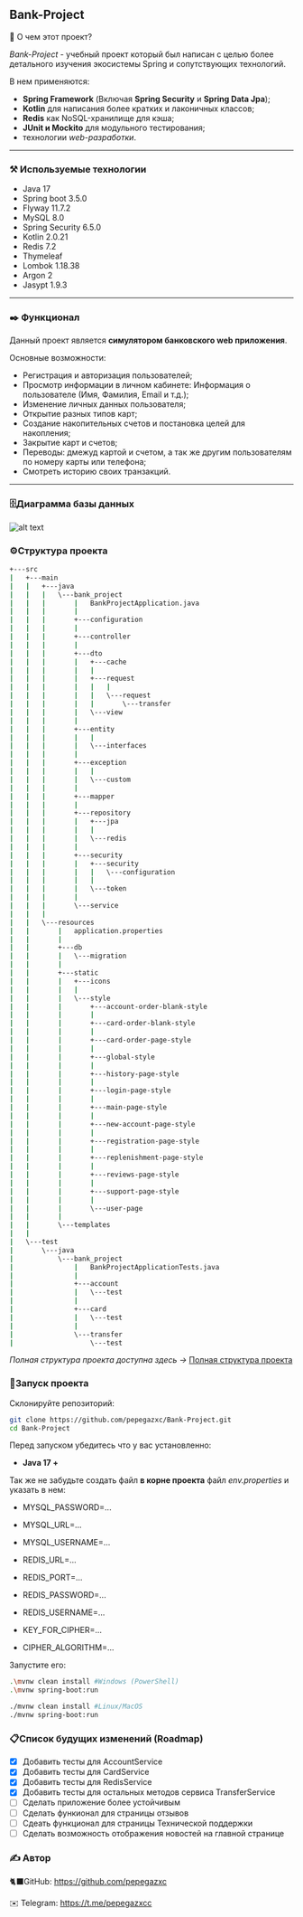 ## Bank-Project

📌 О чем этот проект?

*Bank-Project* - учебный проект который был написан с целью более детального изучения экосистемы Spring и сопутствующих технологий.

В нем применяются:
- **Spring Framework** (Включая **Spring Security** и **Spring Data Jpa**);
- **Kotlin** для написания более кратких и лаконичных классов;
- **Redis** как NoSQL-хранилище для кэша;
- **JUnit и Mockito** для модульного тестирования;
- технологии *web-разработки*.

---
### ⚒️ Используемые технологии

- Java 17
- Spring boot 3.5.0
- Flyway 11.7.2
- MySQL 8.0
- Spring Security 6.5.0
- Kotlin 2.0.21
- Redis 7.2
- Thymeleaf 
- Lombok 1.18.38
- Argon 2
- Jasypt 1.9.3

--- 
### ✒️ Функционал

Данный проект является **симулятором банковского web приложения**. 

Основные возможности:

- Регистрация и авторизация пользователей;
- Просмотр информации в личном кабинете: Информация о пользователе (Имя, Фамилия, Email и т.д.);
- Изменение личных данных пользователя;
- Открытие разных типов карт;
- Создание накопительных счетов и постановка целей для накопления;
- Закрытие карт и счетов;
- Переводы: дмежуд картой и счетом, а так же другим пользователям по номеру карты или телефона;
- Смотреть историю своих транзакций.
  
---
### 🗄️Диаграмма базы данных

![alt text](forReadme/images/image.png)

### ⚙️Структура проекта

``` bash
+---src
|   +---main
|   |   +---java
|   |   |   \---bank_project
|   |   |       |   BankProjectApplication.java
|   |   |       |
|   |   |       +---configuration
|   |   |       |
|   |   |       +---controller
|   |   |       |
|   |   |       +---dto
|   |   |       |   +---cache
|   |   |       |   |
|   |   |       |   +---request
|   |   |       |   |   |
|   |   |       |   |   \---request
|   |   |       |   |       \---transfer
|   |   |       |   \---view
|   |   |       |
|   |   |       +---entity
|   |   |       |   |
|   |   |       |   \---interfaces
|   |   |       |
|   |   |       +---exception
|   |   |       |   |
|   |   |       |   \---custom
|   |   |       |
|   |   |       +---mapper
|   |   |       |
|   |   |       +---repository
|   |   |       |   +---jpa
|   |   |       |   |
|   |   |       |   \---redis
|   |   |       |
|   |   |       +---security
|   |   |       |   +---security
|   |   |       |   |   \---configuration
|   |   |       |   |
|   |   |       |   \---token
|   |   |       |
|   |   |       \---service
|   |   |
|   |   \---resources
|   |       |   application.properties
|   |       |
|   |       +---db
|   |       |   \---migration
|   |       |
|   |       +---static
|   |       |   +---icons
|   |       |   |
|   |       |   \---style
|   |       |       +---account-order-blank-style
|   |       |       |
|   |       |       +---card-order-blank-style
|   |       |       |
|   |       |       +---card-order-page-style
|   |       |       |
|   |       |       +---global-style
|   |       |       |
|   |       |       +---history-page-style
|   |       |       |
|   |       |       +---login-page-style
|   |       |       |
|   |       |       +---main-page-style
|   |       |       |
|   |       |       +---new-account-page-style
|   |       |       |
|   |       |       +---registration-page-style
|   |       |       |
|   |       |       +---replenishment-page-style
|   |       |       |
|   |       |       +---reviews-page-style
|   |       |       |
|   |       |       +---support-page-style
|   |       |       |
|   |       |       \---user-page
|   |       |
|   |       \---templates
|   |
|   \---test
|       \---java
|           \---bank_project
|               |   BankProjectApplicationTests.java
|               |
|               +---account
|               |   \---test
|               |
|               +---card
|               |   \---test
|               |
|               \---transfer
|                   \---test
```

*Полная структура проекта доступна здесь ->* [Полная структура проекта](https://github.com/pepegazxc/Bank-Project/blob/main/forReadme/Full%20Project%20Structure.md)

### 🧩Запуск проекта

Склонируйте репозиторий:
``` bash
git clone https://github.com/pepegazxc/Bank-Project.git
cd Bank-Project
```

Перед запуском убедитесь что у вас установленно:
- **Java 17 +**

Так же не забудьте создать файл **в корне проекта** файл *env.properties* и указать в нем:
- MYSQL_PASSWORD=...
- MYSQL_URL=...
- MYSQL_USERNAME=...
  
- REDIS_URL=...
- REDIS_PORT=... 
- REDIS_PASSWORD=...  
- REDIS_USERNAME=... 
  
- KEY_FOR_CIPHER=...
- CIPHER_ALGORITHM=...

Запустите его:
``` bash
.\mvnw clean install #Windows (PowerShell)
.\mvnw spring-boot:run

./mvnw clean install #Linux/MacOS  
./mvnw spring-boot:run 

```
### 📋Список будущих изменений (Roadmap)

- [x] Добавить  тесты для AccountService
- [x] Добавить  тесты для CardService
- [x] Добавить  тесты для RedisService
- [x] Добавить  тесты для остальных методов сервиса TransferService
- [ ] Сделать приложение более устойчивым 
- [ ] Сделать функионал для страницы отзывов
- [ ] Сдеать функционал для страницы Технической поддержки
- [ ] Сделать возможность отображения новостей на главной странице

### ✍️ Автор

🐈‍⬛GitHub: https://github.com/pepegazxc

✉️ Telegram: https://t.me/pepegazxcc
